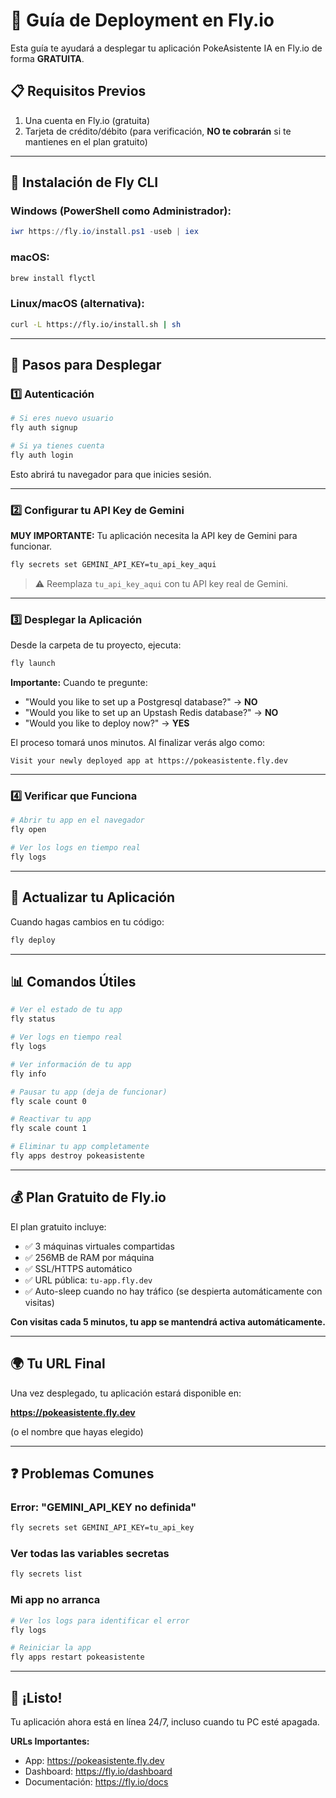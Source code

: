 # 🚀 Guía de Deployment en Fly.io

Esta guía te ayudará a desplegar tu aplicación PokeAsistente IA en Fly.io de forma **GRATUITA**.

## 📋 Requisitos Previos

1. Una cuenta en Fly.io (gratuita)
2. Tarjeta de crédito/débito (para verificación, **NO te cobrarán** si te mantienes en el plan gratuito)

---

## 🔧 Instalación de Fly CLI

### Windows (PowerShell como Administrador):
```powershell
iwr https://fly.io/install.ps1 -useb | iex
```

### macOS:
```bash
brew install flyctl
```

### Linux/macOS (alternativa):
```bash
curl -L https://fly.io/install.sh | sh
```

---

## 🎯 Pasos para Desplegar

### 1️⃣ Autenticación

```bash
# Si eres nuevo usuario
fly auth signup

# Si ya tienes cuenta
fly auth login
```

Esto abrirá tu navegador para que inicies sesión.

---

### 2️⃣ Configurar tu API Key de Gemini

**MUY IMPORTANTE:** Tu aplicación necesita la API key de Gemini para funcionar.

```bash
fly secrets set GEMINI_API_KEY=tu_api_key_aqui
```

> ⚠️ Reemplaza `tu_api_key_aqui` con tu API key real de Gemini.

---

### 3️⃣ Desplegar la Aplicación

Desde la carpeta de tu proyecto, ejecuta:

```bash
fly launch
```

**Importante:** Cuando te pregunte:
- "Would you like to set up a Postgresql database?" → **NO**
- "Would you like to set up an Upstash Redis database?" → **NO**
- "Would you like to deploy now?" → **YES**

El proceso tomará unos minutos. Al finalizar verás algo como:

```
Visit your newly deployed app at https://pokeasistente.fly.dev
```

---

### 4️⃣ Verificar que Funciona

```bash
# Abrir tu app en el navegador
fly open

# Ver los logs en tiempo real
fly logs
```

---

## 🔄 Actualizar tu Aplicación

Cuando hagas cambios en tu código:

```bash
fly deploy
```

---

## 📊 Comandos Útiles

```bash
# Ver el estado de tu app
fly status

# Ver logs en tiempo real
fly logs

# Ver información de tu app
fly info

# Pausar tu app (deja de funcionar)
fly scale count 0

# Reactivar tu app
fly scale count 1

# Eliminar tu app completamente
fly apps destroy pokeasistente
```

---

## 💰 Plan Gratuito de Fly.io

El plan gratuito incluye:
- ✅ 3 máquinas virtuales compartidas
- ✅ 256MB de RAM por máquina
- ✅ SSL/HTTPS automático
- ✅ URL pública: `tu-app.fly.dev`
- ✅ Auto-sleep cuando no hay tráfico (se despierta automáticamente con visitas)

**Con visitas cada 5 minutos, tu app se mantendrá activa automáticamente.**

---

## 🌍 Tu URL Final

Una vez desplegado, tu aplicación estará disponible en:

**https://pokeasistente.fly.dev**

(o el nombre que hayas elegido)

---

## ❓ Problemas Comunes

### Error: "GEMINI_API_KEY no definida"
```bash
fly secrets set GEMINI_API_KEY=tu_api_key
```

### Ver todas las variables secretas
```bash
fly secrets list
```

### Mi app no arranca
```bash
# Ver los logs para identificar el error
fly logs

# Reiniciar la app
fly apps restart pokeasistente
```

---

## 🎉 ¡Listo!

Tu aplicación ahora está en línea 24/7, incluso cuando tu PC esté apagada.

**URLs Importantes:**
- App: https://pokeasistente.fly.dev
- Dashboard: https://fly.io/dashboard
- Documentación: https://fly.io/docs
